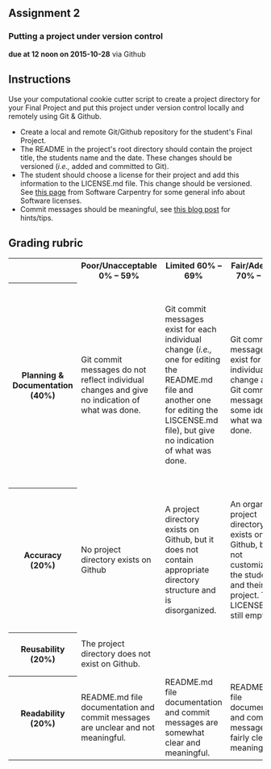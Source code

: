 ## Assignment 2
### Putting a project under version control
**due at 12 noon on 2015-10-28** via Github

## Instructions

Use your computational cookie cutter script to create a project directory for your Final 
Project and put this project under version control locally and remotely using Git & Github.

* Create a local and remote Git/Github repository for the student's Final Project.
* The README in the project's root directory should contain the project title, the students name and the date. These changes should be versioned (*i.e.,* added and committed to Git).
* The student should choose a license for their project and add this information to the LICENSE.md file. This change should be versioned. See [this page](http://swcarpentry.github.io/git-novice/11-licensing.html) from Software Carpentry for some general info about Software licenses.
* Commit messages should be meaningful, see [this blog post](https://www.connectivedx.com/thinking/posts/2015/02/guidelines-better-github-messages) for hints/tips.

## Grading rubric

<table>
  <tr>
    <th></td>
    <th>Poor/Unacceptable 0% – 59%</td> 
    <th>Limited 60% – 69%</td> 
    <th>Fair/Adequate 70% – 79%</td> 
    <th>Good 80% – 89%</td> 
    <th>Exceptional 90% – 100%</td> 
  </tr>
  <tr>
    <th>Planning & Documentation (40%)</td>
    <td>Git commit messages do not reflect individual changes and give no indication of what was done.</td> 
    <td>Git commit messages exist for each individual change (<i>i.e.,</i> one for editing the README.md file and another one for editing the LISCENSE.md file), but give no indication of what was done.</td> 
    <td>Git commit messages exist for each individual change and Git commit messages give some idea of what was done.</td> 
    <td>Remote Github repositories' README.md contains the project title, the students name and the date. Git commit messages exist for each individual change and the commit messages in the `git log` give some idea of what was done.</td> 
    <td>Remote Github repositories' README.md contains the project title, the students name and the date. Git commit messages exist for each individual change and the commit messages in the `git log` make it clear what happened at each commit.</td> 
  </tr>
  <tr>
    <th>Accuracy (20%)</td>
    <td>No project directory exists on Github</td> 
    <td>A project directory exists on Github, but it does not contain appropriate directory structure and is disorganized.</td> 
    <td>An organized project directory exists on Github, but it is not customized to the student and their final project. The LICENSE.md is still empty.</td> 
    <td>A organized project directory exists on Github, and is customized to the student and their final project. The LICENSE.md is still empty.</td> 
    <td>A organized project directory exists on Github, and is customized to the student and their final project. The LICENSE.md file also contains an appropriate license.</td> 
  </tr>
  <tr>
    <th>Reusability (20%)</td>
    <td>The project directory does not exist on Github.</td> 
    <td></td> 
    <td></td> 
    <td></td> 
    <td>The project directory exists on Github.</td> 
  </tr>
  <tr>
    <th>Readability (20%)</td>
    <td>README.md file documentation and commit messages are unclear and not meaningful.</td> 
    <td>README.md file documentation and commit messages are somewhat clear and meaningful.</td> 
    <td>README.md file documentation and commit messages are fairly clear and meaningful.</td> 
    <td>README.md file documentation and commit messages are clear and meaningful.</td> 
    <td>README.md file documentation and commit messages are extremely clear and meaningful.</td> 
  </tr>
</table>